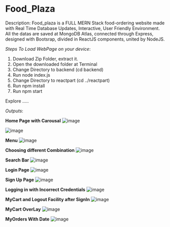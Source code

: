# Food_Plaza
Description: Food_plaza is a FULL MERN Stack food-ordering website made with Real Time Database Updates, Interactive, User Friendly Environment. All the datas are saved at MongoDB Atlas, connected through Express, designed with Bootsrap, divided in ReactJS components, united by NodeJS.

_Steps To Load WebPage on your device_:
1) Download Zip Folder, extract it.
2) Open the downloaded folder at Terminal
3) Change Directory to backend (cd backend)
4) Run node index.js
5) Change Directory to reactpart (cd ../reactpart)
6) Run npm install
7) Run npm start

Explore .....

_Outputs_:

**Home Page with Carousal**
![image](https://github.com/Anujjain-git/Food_Plaza/assets/141000779/c6c28170-72a6-46e2-8667-9a1dae016208)

![image](https://github.com/Anujjain-git/Food_Plaza/assets/141000779/bed77c98-472c-42ec-afc4-e0e5e37dc68f)



**Menu**
![image](https://github.com/Anujjain-git/Food_Plaza/assets/141000779/23ec8137-f598-40a5-ad43-17120c9baa6d)

**Choosing different Combination**
![image](https://github.com/Anujjain-git/Food_Plaza/assets/141000779/1e297848-2aad-4667-98de-7f25c18631a1)


**Search Bar**
![image](https://github.com/Anujjain-git/Food_Plaza/assets/141000779/48b5214a-3bb3-4d0a-a378-6179d90fab3c)

**Login Page**
![image](https://github.com/Anujjain-git/Food_Plaza/assets/141000779/4087e424-6351-4b20-903b-24259e95424b)

**Sign Up Page**
![image](https://github.com/Anujjain-git/Food_Plaza/assets/141000779/7ca52582-e728-4685-a19f-ac9d4ceeb676)

**Logging in with Incorrect Credentials**
![image](https://github.com/Anujjain-git/Food_Plaza/assets/141000779/9ed73978-96b9-4bfc-9502-e82b9f70dae1)


**MyCart and Logout Facility after SignIn**
![image](https://github.com/Anujjain-git/Food_Plaza/assets/141000779/b6ff763e-6f58-4a1f-9871-f16e02b347d8)

**MyCart OverLay**
![image](https://github.com/Anujjain-git/Food_Plaza/assets/141000779/787d264f-78fc-4df9-8248-f8073af2d8e8)

**MyOrders With Date**
![image](https://github.com/Anujjain-git/Food_Plaza/assets/141000779/c7b6a09b-8575-49ff-b6f8-9b528abe4933)







